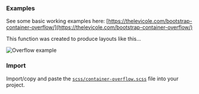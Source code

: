 ### Examples

See some basic working examples here: [https://thelevicole.com/bootstrap-container-overflow/](https://thelevicole.com/bootstrap-container-overflow/)

This function was created to produce layouts like this...

![Overflow example](https://i.imgur.com/LQ6T32F.jpg)

### Import
Import/copy and paste the [`scss/container-overflow.scss`](https://github.com/thelevicole/bootstrap-container-overflow/blob/master/scss/container-overflow.scss) file into your project.